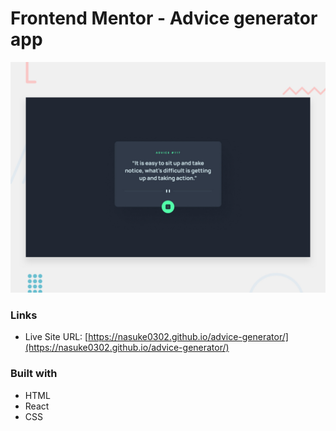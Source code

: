 # Frontend Mentor - Advice generator app

![Design preview for the Advice generator app coding challenge](./design/desktop-preview.jpg)

### Links

- Live Site URL: [https://nasuke0302.github.io/advice-generator/](https://nasuke0302.github.io/advice-generator/)

### Built with

- HTML
- React
- CSS